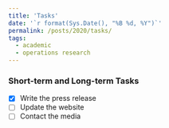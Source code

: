 ```yaml
---
title: 'Tasks'
date: '`r format(Sys.Date(), "%B %d, %Y")`'
permalink: /posts/2020/tasks/
tags:  
  - academic
  - operations research
---
```


### Short-term and Long-term Tasks

- [x] Write the press release
- [ ] Update the website
- [ ] Contact the media
